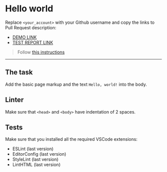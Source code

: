 # Hello world

Replace `<your_account>` with your Github username and copy the links to Pull Request description:
- [DEMO LINK](https://VadymBryvka.github.io/layout_hello-world/)
- [TEST REPORT LINK](https://VadymBryvka.github.io/layout_hello-world/report/html_report/)

> Follow [this instructions](https://mate-academy.github.io/layout_task-guideline/#how-to-solve-the-layout-tasks-on-github)
___

## The task

Add the basic page markup and the text `Hello, world!` into the body.

## Linter

Make sure that `<head>` and `<body>` have indentation of 2 spaces.

## Tests

Make sure that you installed all the required VSCode extensions:

- ESLint (last version)
- EditorConfig (last version)
- StyleLint (last version)
- LintHTML (last version)
